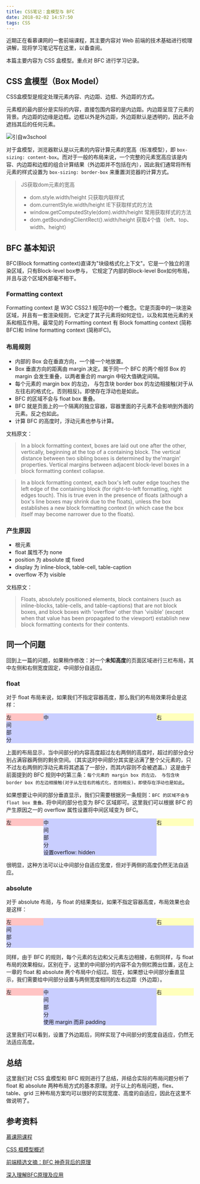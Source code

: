 ```yaml
---
title: CSS笔记：盒模型与 BFC
date: 2018-02-02 14:57:50
tags: CSS
---
```

近期正在看慕课网的一套前端课程，其主要内容对 Web 前端的技术基础进行梳理讲解，现将学习笔记写在这里，以备查阅。

本篇主要内容为 CSS 盒模型。重点对 BFC 进行学习记录。
<!--more-->
## CSS 盒模型（Box Model）
CSS盒模型是规定处理元素内容、内边距、边框、外边距的方式。

元素框的最内部分是实际的内容，直接包围内容的是内边距。内边距呈现了元素的背景。内边距的边缘是边框。边框以外是外边距，外边距默认是透明的，因此不会遮挡其后的任何元素。

<img src="http://www.w3school.com.cn/i/ct_boxmodel.gif" alt="引自w3school">

对于盒模型，浏览器默认是以元素的内容计算元素的宽高（标准模型），即 `box-sizing: content-box`。而对于一般的布局来说，一个完整的元素宽高应该是内容、内边距和边框的组合计算结果（外边距并不包括在内），因此我们通常将所有元素的样式设置为 `box-sizing: border-box` 来重置浏览器的计算方式。

> JS获取dom元素的宽高
> + dom.style.width/height 只获取内联样式
> + dom.currentStyle.width/height IE下获取样式的方法
> + window.getComputedStyle(dom).width/height 常用获取样式的方法
> + dom.getBoundingClientRect().width/height 获取4个值（left、top、width、height）

## BFC 基本知识
BFC(Block formatting context)直译为"块级格式化上下文"。它是一个独立的渲染区域，只有Block-level box参与， 它规定了内部的Block-level Box如何布局，并且与这个区域外部毫不相干。

### Formatting context
Formatting context 是 W3C CSS2.1 规范中的一个概念。它是页面中的一块渲染区域，并且有一套渲染规则，它决定了其子元素将如何定位，以及和其他元素的关系和相互作用。最常见的 Formatting context 有 Block fomatting context (简称BFC)和 Inline formatting context (简称IFC)。

### 布局规则
+ 内部的 Box 会在垂直方向，一个接一个地放置。
+ Box 垂直方向的距离由 margin 决定。属于同一个 BFC 的两个相邻 Box 的 margin 会发生重叠，以两者重合的 margin 中较大值确定间隔。
+ 每个元素的 margin box 的左边， 与包含块 border box 的左边相接触(对于从左往右的格式化，否则相反)。即使存在浮动也是如此。
+ BFC 的区域不会与 float box 重叠。
+ BFC 就是页面上的一个隔离的独立容器，容器里面的子元素不会影响到外面的元素。反之也如此。
+ 计算 BFC 的高度时，浮动元素也参与计算。

文档原文：
> In a block formatting context, boxes are laid out one after the other, vertically, beginning at the top of a containing block. The vertical distance between two sibling boxes is determined by the'margin' properties. Vertical margins between adjacent block-level boxes in a block formatting context collapse.

> In a block formatting context, each box's left outer edge touches the left edge of the containing block (for right-to-left formatting, right edges touch). This is true even in the presence of floats (although a box's line boxes may shrink due to the floats), unless the box establishes a new block formatting context (in which case the box itself may become narrower due to the floats).

### 产生原因
+ 根元素
+ float 属性不为 none
+ position 为 absolute 或 fixed
+ display 为 inline-block, table-cell, table-caption
+ overflow 不为 visible

文档原文：
> Floats, absolutely positioned elements, block containers (such as inline-blocks, table-cells, and table-captions) that are not block boxes, and block boxes with 'overflow' other than 'visible' (except when that value has been propagated to the viewport) establish new block formatting contexts for their contents.

## 同一个问题
回到上一篇的问题，如果稍作修改：对一个**未知高度**的页面区域进行三栏布局，其中左侧和右侧宽度固定，中间部分自适应。

### float
对于 float 布局来说，如果我们不指定容器高度，那么我们的布局效果将会是这样：

<div style="overflow: hidden;"><div style="float: left; width: 100px; background: #ffc4c4;">左</div><div style="float: right; width: 100px; background: #ffffbc;">右</div><div style="background: #c9ceff;">中<br>间<br>部<br>分</div></div>

上面的布局显示，当中间部分的内容高度超过左右两侧的高度时，超过的部分会分别占满容器两侧的剩余空间。（其实这时中间部分其实是沾满了整个父元素的，只不过左右两侧的浮动元素将其遮盖了一部分，而其内容则不会被遮盖。）这是由于前面提到的 BFC 规则中的第三条：`每个元素的 margin box 的左边， 与包含块 border box 的左边相接触(对于从左往右的格式化，否则相反)。即使存在浮动也是如此`。

如果想要让中间的部分垂直显示，我们只需要根据另一条规则：`BFC 的区域不会与 float box 重叠。`将中间的部分也变为 BFC 区域即可。这里我们可以根据 BFC 的产生原因之一的 overflow 属性设置将中间区域变为 BFC。

<div style="overflow: hidden;"><div style="float: left; width: 100px; background: #ffc4c4;">左</div><div style="float: right; width: 100px; background: #ffffbc;">右</div><div style="background: #c9ceff; overflow: hidden;">中<br>间<br>部<br>分<br>设置overflow: hidden</div></div>

很明显，这种方法可以让中间部分自适应宽度，但对于两侧的高度仍然无法自适应。

### absolute
对于 absolute 布局，与 float 的结果类似，如果不指定容器高度，布局效果也会是这样：

<div style="overflow: hidden; position: relative;"><div style="position: absolute; left: 0; width: 100px; background: #ffc4c4;">左</div><div style="position: absolute; right: 0; width: 100px; background: #ffffbc;">右</div><div style="background: #c9ceff;">中<br>间<br>部<br>分</div></div>

同样，由于 BFC 的规则，每个元素的左边和父元素左边相接，右侧同样，与 float 布局的效果相似，区别在于，这里的中间部分的内容不会为侧栏腾出位置，这在上一章的 float 和 absolute 两个布局中介绍过。现在，如果想让中间部分垂直显示，我们需要给中间部分设置与两侧宽度相同的左右边距（外边距）。

<div style="overflow: hidden; position: relative;"><div style="position: absolute; left: 0; width: 100px; background: #ffc4c4;">左</div><div style="position: absolute; right: 0; width: 100px; background: #ffffbc;">右</div><div style="margin: 0 100px; background: #c9ceff;">中<br>间<br>部<br>分<br>使用 margin 而非 padding</div></div>

这里我们可以看到，设置了外边距后，同样实现了中间部分的宽度自适应，仍然无法适应高度。

## 总结
这里我们对 CSS 盒模型和 BFC 规则进行了总结，并结合实际的布局问题分析了 float 和 absolute 两种布局方式的基本原理。对于以上的布局问题，flex、table、grid 三种布局方案均可以很好的实现宽度、高度的自适应，因此在这里不做说明了。

## 参考资料

[慕课网课程](https://coding.imooc.com/class/129.html)

[CSS 框模型概述](http://www.w3school.com.cn/css/css_boxmodel.asp)

[前端精选文摘：BFC 神奇背后的原理](https://www.cnblogs.com/lhb25/p/inside-block-formatting-ontext.html)

[深入理解BFC原理及应用](https://www.jianshu.com/p/acf76871d259)
